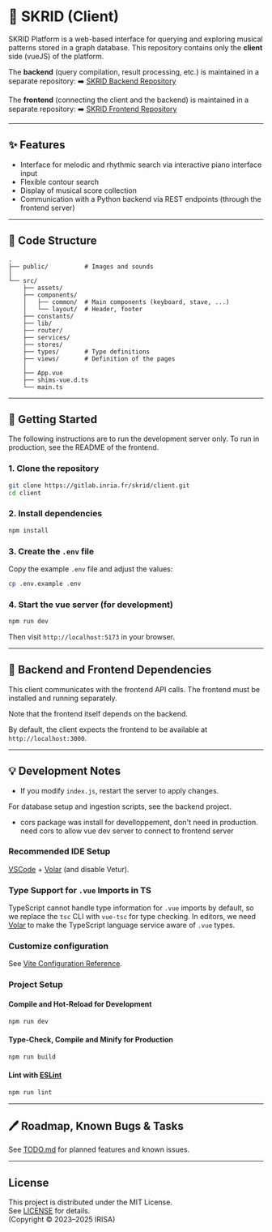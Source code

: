 # 🎼 SKRID (Client)

SKRID Platform is a web-based interface for querying and exploring musical patterns stored in a graph database.
This repository contains only the **client** side (vueJS) of the platform.

The **backend** (query compilation, result processing, etc.) is maintained in a separate repository:
➡️ [SKRID Backend Repository](https://gitlab.inria.fr/skrid/backend)

The **frontend** (connecting the client and the backend) is maintained in a separate repository:
➡️ [SKRID Frontend Repository](https://gitlab.inria.fr/skrid/frontend)

---

## ✨ Features
- Interface for melodic and rhythmic search via interactive piano interface input
- Flexible contour search
- Display of musical score collection
- Communication with a Python backend via REST endpoints (through the frontend server)

---

## 📁 Code Structure
```
.
├── public/          # Images and sounds
│
└── src/
    ├── assets/
    ├── components/
    │   ├── common/  # Main components (keyboard, stave, ...)
    │   └── layout/  # Header, footer
    ├── constants/
    ├── lib/
    ├── router/
    ├── services/
    ├── stores/
    ├── types/       # Type definitions
    ├── views/       # Definition of the pages
    │
    ├── App.vue
    ├── shims-vue.d.ts
    └── main.ts
```

---

## 🚀 Getting Started
The following instructions are to run the development server only.
To run in production, see the README of the frontend.

### 1. Clone the repository
```bash
git clone https://gitlab.inria.fr/skrid/client.git
cd client
```

### 2. Install dependencies
```bash
npm install
```

### 3. Create the `.env` file
Copy the example `.env` file and adjust the values:
```bash
cp .env.example .env
```

### 4. Start the vue server (for development)
```bash
npm run dev
```

Then visit `http://localhost:5173` in your browser.

---

## 🐞 Backend and Frontend Dependencies
This client communicates with the frontend API calls. The frontend must be installed and running separately.

Note that the frontend itself depends on the backend.

By default, the client expects the frontend to be available at `http://localhost:3000`.

<!-- TODO: where can the URL and port can be configured? -->
<!-- > Endpoint URLs and port can be configured in `index.js` -->

---

## 💡 Development Notes
- If you modify `index.js`, restart the server to apply changes.

For database setup and ingestion scripts, see the backend project.

- cors package was install for develloppement, don't need in production. need cors to allow vue dev server to connect to frontend server

### Recommended IDE Setup
[VSCode](https://code.visualstudio.com/) + [Volar](https://marketplace.visualstudio.com/items?itemName=Vue.volar) (and disable Vetur).

### Type Support for `.vue` Imports in TS
TypeScript cannot handle type information for `.vue` imports by default, so we replace the `tsc` CLI with `vue-tsc` for type checking. In editors, we need [Volar](https://marketplace.visualstudio.com/items?itemName=Vue.volar) to make the TypeScript language service aware of `.vue` types.

### Customize configuration
See [Vite Configuration Reference](https://vite.dev/config/).

### Project Setup
#### Compile and Hot-Reload for Development
```sh
npm run dev
```

#### Type-Check, Compile and Minify for Production
```sh
npm run build
```

#### Lint with [ESLint](https://eslint.org/)
```sh
npm run lint
```

---

## 🖊️ Roadmap, Known Bugs & Tasks
See [TODO.md](TODO.md) for planned features and known issues.

---

## License
This project is distributed under the MIT License.  
See [LICENSE](./LICENSE) for details.  
(Copyright © 2023–2025 IRISA)
